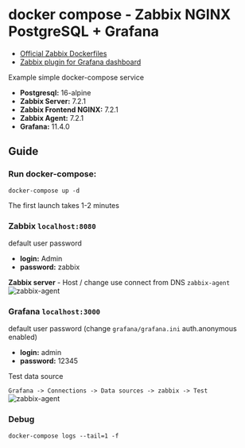 # docker compose - Zabbix NGINX PostgreSQL + Grafana

- [Official Zabbix Dockerfiles](https://github.com/zabbix/zabbix-docker)
- [Zabbix plugin for Grafana dashboard](https://github.com/grafana/grafana-zabbix)

Example simple docker-compose service
- **Postgresql:**                16-alpine
- **Zabbix Server:**             7.2.1
- **Zabbix Frontend NGINX:**     7.2.1
- **Zabbix Agent:**              7.2.1
- **Grafana:**                   11.4.0

## Guide


### Run docker-compose:
```
docker-compose up -d
```

The first launch takes 1-2 minutes

### Zabbix `localhost:8080`
default user password 
- **login:** Admin
- **password:** zabbix


**Zabbix server** - Host / change use connect from DNS `zabbix-agent`
![zabbix-agent](./.images/zabbix-agent-settings.png)

### Grafana `localhost:3000` 

default user password (change `grafana/grafana.ini` auth.anonymous enabled)
- **login:** admin
- **password:** 12345

Test data source

`Grafana -> Connections -> Data sources -> zabbix -> Test`
![zabbix-agent](./.images/data-source-test.png)

### Debug
```
docker-compose logs --tail=1 -f
```
